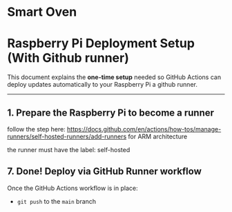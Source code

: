 # Smart Oven

# Raspberry Pi Deployment Setup (With Github runner)

This document explains the **one-time setup** needed so GitHub Actions can deploy updates automatically to your Raspberry Pi a github runner.

---

## 1. Prepare the Raspberry Pi to become a runner

follow the step here: https://docs.github.com/en/actions/how-tos/manage-runners/self-hosted-runners/add-runners
for ARM architecture

the runner must have the label: self-hosted

## 7. Done! Deploy via GitHub Runner workflow

Once the GitHub Actions workflow is in place:

- `git push` to the `main` branch
